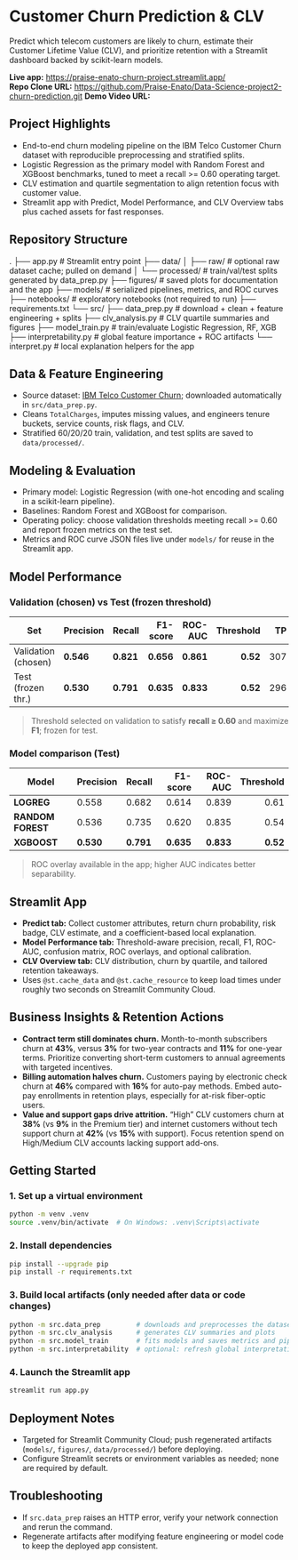 # Customer Churn Prediction & CLV

Predict which telecom customers are likely to churn, estimate their Customer Lifetime Value (CLV), and prioritize retention with a Streamlit dashboard backed by scikit-learn models.

**Live app:** <https://praise-enato-churn-project.streamlit.app/>  
**Repo Clone URL:** <https://github.com/Praise-Enato/Data-Science-project2-churn-prediction.git>
**Demo Video URL:** 

## Project Highlights

- End-to-end churn modeling pipeline on the IBM Telco Customer Churn dataset with reproducible preprocessing and stratified splits.
- Logistic Regression as the primary model with Random Forest and XGBoost benchmarks, tuned to meet a recall >= 0.60 operating target.
- CLV estimation and quartile segmentation to align retention focus with customer value.
- Streamlit app with Predict, Model Performance, and CLV Overview tabs plus cached assets for fast responses.

## Repository Structure

.
├── app.py                  # Streamlit entry point
├── data/
│   ├── raw/                # optional raw dataset cache; pulled on demand
│   └── processed/          # train/val/test splits generated by data_prep.py
├── figures/                # saved plots for documentation and the app
├── models/                 # serialized pipelines, metrics, and ROC curves
├── notebooks/              # exploratory notebooks (not required to run)
├── requirements.txt
└── src/
    ├── data_prep.py        # download + clean + feature engineering + splits
    ├── clv_analysis.py     # CLV quartile summaries and figures
    ├── model_train.py      # train/evaluate Logistic Regression, RF, XGB
    ├── interpretability.py # global feature importance + ROC artifacts
    └── interpret.py        # local explanation helpers for the app

## Data & Feature Engineering

- Source dataset: [IBM Telco Customer Churn](https://raw.githubusercontent.com/IBM/telco-customer-churn-on-icp4d/master/data/Telco-Customer-Churn.csv); downloaded automatically in `src/data_prep.py`.
- Cleans `TotalCharges`, imputes missing values, and engineers tenure buckets, service counts, risk flags, and CLV.
- Stratified 60/20/20 train, validation, and test splits are saved to `data/processed/`.

## Modeling & Evaluation

- Primary model: Logistic Regression (with one-hot encoding and scaling in a scikit-learn pipeline).
- Baselines: Random Forest and XGBoost for comparison.
- Operating policy: choose validation thresholds meeting recall >= 0.60 and report frozen metrics on the test set.
- Metrics and ROC curve JSON files live under `models/` for reuse in the Streamlit app.

## Model Performance

### Validation (chosen) vs Test (frozen threshold)

| Set                | Precision | Recall | F1-score | ROC-AUC | Threshold | TP  | FP  | TN  | FN |
|--------------------|-----------|--------|---------:|--------:|----------:|---:|---:|---:|---:|
| Validation (chosen)| **0.546** | **0.821** | **0.656** | **0.861** | **0.52** | 307 | 255 | 780 | 67 |
| Test (frozen thr.) | **0.530** | **0.791** | **0.635** | **0.833** | **0.52** | 296 | 263 | 772 | 78 |

> Threshold selected on validation to satisfy **recall ≥ 0.60** and maximize **F1**; frozen for test.

### Model comparison (Test)

| Model          | Precision | Recall | F1-score | ROC-AUC | Threshold |
|----------------|-----------|--------|---------:|--------:|----------:|
| **LOGREG**     | 0.558     | 0.682  | 0.614    | 0.839   | 0.61      |
| **RANDOM FOREST** | 0.536  | 0.735  | 0.620    | 0.835   | 0.54      |
| **XGBOOST**    | **0.530** | **0.791** | **0.635** | **0.833** | **0.52** |

> ROC overlay available in the app; higher AUC indicates better separability.

## Streamlit App

- **Predict tab:** Collect customer attributes, return churn probability, risk badge, CLV estimate, and a coefficient-based local explanation.
- **Model Performance tab:** Threshold-aware precision, recall, F1, ROC-AUC, confusion matrix, ROC overlays, and optional calibration.
- **CLV Overview tab:** CLV distribution, churn by quartile, and tailored retention takeaways.
- Uses `@st.cache_data` and `@st.cache_resource` to keep load times under roughly two seconds on Streamlit Community Cloud.

## Business Insights & Retention Actions

- **Contract term still dominates churn.** Month-to-month subscribers churn at **43%**, versus **3%** for two-year contracts and **11%** for one-year terms. Prioritize converting short-term customers to annual agreements with targeted incentives.
- **Billing automation halves churn.** Customers paying by electronic check churn at **46%** compared with **16%** for auto-pay methods. Embed auto-pay enrollments in retention plays, especially for at-risk fiber-optic users.
- **Value and support gaps drive attrition.** “High” CLV customers churn at **38%** (vs **9%** in the Premium tier) and internet customers without tech support churn at **42%** (vs **15%** with support). Focus retention spend on High/Medium CLV accounts lacking support add-ons.

## Getting Started

### 1. Set up a virtual environment

```bash
python -m venv .venv
source .venv/bin/activate  # On Windows: .venv\Scripts\activate
```

### 2. Install dependencies

```bash
pip install --upgrade pip
pip install -r requirements.txt
```

### 3. Build local artifacts (only needed after data or code changes)

```bash
python -m src.data_prep         # downloads and preprocesses the dataset
python -m src.clv_analysis      # generates CLV summaries and plots
python -m src.model_train       # fits models and saves metrics and pipelines
python -m src.interpretability  # optional: refresh global interpretation plots
```

### 4. Launch the Streamlit app

```bash
streamlit run app.py
```

## Deployment Notes

- Targeted for Streamlit Community Cloud; push regenerated artifacts (`models/`, `figures/`, `data/processed/`) before deploying.
- Configure Streamlit secrets or environment variables as needed; none are required by default.

## Troubleshooting

- If `src.data_prep` raises an HTTP error, verify your network connection and rerun the command.
- Regenerate artifacts after modifying feature engineering or model code to keep the deployed app consistent.
